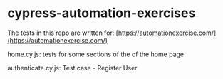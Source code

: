 # cypress-automation-exercises

The tests in this repo are written for: [https://automationexercise.com/](https://automationexercise.com/)

home.cy.js: tests for some sections of the of the home page

authenticate.cy.js: Test case - Register User